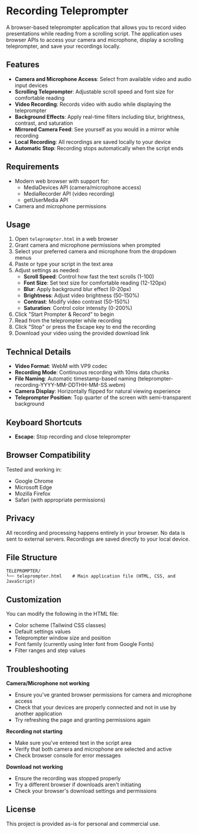 # Recording Teleprompter

A browser-based teleprompter application that allows you to record video presentations while reading from a scrolling script. The application uses browser APIs to access your camera and microphone, display a scrolling teleprompter, and save your recordings locally.

## Features

- **Camera and Microphone Access**: Select from available video and audio input devices
- **Scrolling Teleprompter**: Adjustable scroll speed and font size for comfortable reading
- **Video Recording**: Records video with audio while displaying the teleprompter
- **Background Effects**: Apply real-time filters including blur, brightness, contrast, and saturation
- **Mirrored Camera Feed**: See yourself as you would in a mirror while recording
- **Local Recording**: All recordings are saved locally to your device
- **Automatic Stop**: Recording stops automatically when the script ends

## Requirements

- Modern web browser with support for:
  - MediaDevices API (camera/microphone access)
  - MediaRecorder API (video recording)
  - getUserMedia API
- Camera and microphone permissions

## Usage

1. Open `teleprompter.html` in a web browser
2. Grant camera and microphone permissions when prompted
3. Select your preferred camera and microphone from the dropdown menus
4. Paste or type your script in the text area
5. Adjust settings as needed:
   - **Scroll Speed**: Control how fast the text scrolls (1-100)
   - **Font Size**: Set text size for comfortable reading (12-120px)
   - **Blur**: Apply background blur effect (0-20px)
   - **Brightness**: Adjust video brightness (50-150%)
   - **Contrast**: Modify video contrast (50-150%)
   - **Saturation**: Control color intensity (0-200%)
6. Click "Start Prompter & Record" to begin
7. Read from the teleprompter while recording
8. Click "Stop" or press the Escape key to end the recording
9. Download your video using the provided download link

## Technical Details

- **Video Format**: WebM with VP9 codec
- **Recording Mode**: Continuous recording with 10ms data chunks
- **File Naming**: Automatic timestamp-based naming (teleprompter-recording-YYYY-MM-DDTHH-MM-SS.webm)
- **Camera Display**: Horizontally flipped for natural viewing experience
- **Teleprompter Position**: Top quarter of the screen with semi-transparent background

## Keyboard Shortcuts

- **Escape**: Stop recording and close teleprompter

## Browser Compatibility

Tested and working in:
- Google Chrome
- Microsoft Edge
- Mozilla Firefox
- Safari (with appropriate permissions)

## Privacy

All recording and processing happens entirely in your browser. No data is sent to external servers. Recordings are saved directly to your local device.

## File Structure

```
TELEPROMPTER/
└── teleprompter.html    # Main application file (HTML, CSS, and JavaScript)
```

## Customization

You can modify the following in the HTML file:
- Color scheme (Tailwind CSS classes)
- Default settings values
- Teleprompter window size and position
- Font family (currently using Inter font from Google Fonts)
- Filter ranges and step values

## Troubleshooting

**Camera/Microphone not working**
- Ensure you've granted browser permissions for camera and microphone access
- Check that your devices are properly connected and not in use by another application
- Try refreshing the page and granting permissions again

**Recording not starting**
- Make sure you've entered text in the script area
- Verify that both camera and microphone are selected and active
- Check browser console for error messages

**Download not working**
- Ensure the recording was stopped properly
- Try a different browser if downloads aren't initiating
- Check your browser's download settings and permissions

## License

This project is provided as-is for personal and commercial use.
